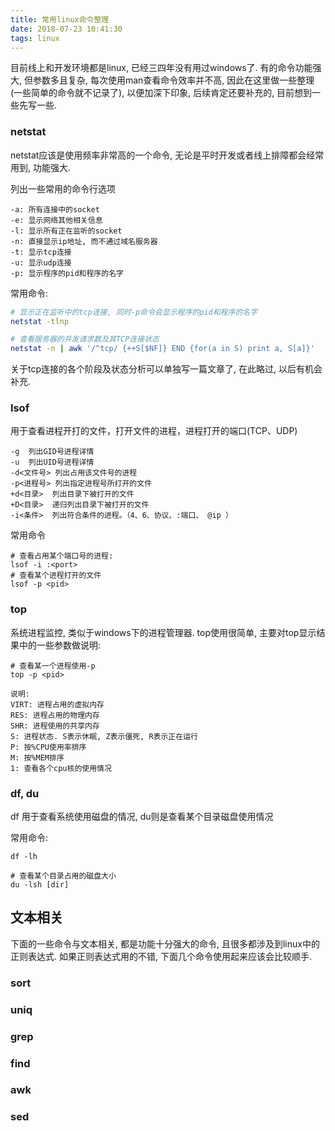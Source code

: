 ```yaml
---
title: 常用linux命令整理
date: 2018-07-23 10:41:30
tags: linux
---
```




目前线上和开发环境都是linux, 已经三四年没有用过windows了.  有的命令功能强大, 但参数多且复杂, 每次使用man查看命令效率并不高, 因此在这里做一些整理(一些简单的命令就不记录了), 以便加深下印象, 后续肯定还要补充的, 目前想到一些先写一些. 



### netstat

netstat应该是使用频率非常高的一个命令, 无论是平时开发或者线上排障都会经常用到, 功能强大.



列出一些常用的命令行选项

```
-a: 所有连接中的socket
-e: 显示网络其他相关信息
-l: 显示所有正在监听的socket
-n: 直接显示ip地址, 而不通过域名服务器
-t: 显示tcp连接
-u: 显示udp连接
-p: 显示程序的pid和程序的名字
```



常用命令:

```bash
# 显示正在监听中的tcp连接, 同时-p命令会显示程序的pid和程序的名字
netstat -tlnp

# 查看服务器的并发请求数及其TCP连接状态
netstat -n | awk '/^tcp/ {++S[$NF]} END {for(a in S) print a, S[a]}'
```

关于tcp连接的各个阶段及状态分析可以单独写一篇文章了, 在此略过, 以后有机会补充.



### lsof

用于查看进程开打的文件，打开文件的进程，进程打开的端口(TCP、UDP)

```
-g  列出GID号进程详情
-u  列出UID号进程详情
-d<文件号> 列出占用该文件号的进程
-p<进程号> 列出指定进程号所打开的文件
+d<目录>  列出目录下被打开的文件
+D<目录>  递归列出目录下被打开的文件
-i<条件>  列出符合条件的进程。（4、6、协议、:端口、 @ip ）
```

常用命令

```
# 查看占用某个端口号的进程:
lsof -i :<port>
# 查看某个进程打开的文件
lsof -p <pid>
```

### top

系统进程监控, 类似于windows下的进程管理器. top使用很简单, 主要对top显示结果中的一些参数做说明:

```
# 查看某一个进程使用-p
top -p <pid>

说明:
VIRT: 进程占用的虚拟内存
RES: 进程占用的物理内存
SHR: 进程使用的共享内存
S: 进程状态. S表示休眠, Z表示僵死, R表示正在运行
P: 按%CPU使用率排序
M: 按%MEM排序
1: 查看各个cpu核的使用情况
```

### df, du

df 用于查看系统使用磁盘的情况, du则是查看某个目录磁盘使用情况

常用命令:

```
df -lh

# 查看某个目录占用的磁盘大小
du -lsh [dir]
```



## 文本相关

下面的一些命令与文本相关, 都是功能十分强大的命令, 且很多都涉及到linux中的正则表达式. 如果正则表达式用的不错, 下面几个命令使用起来应该会比较顺手.

### sort

### uniq

### grep

### find

### awk

### sed





